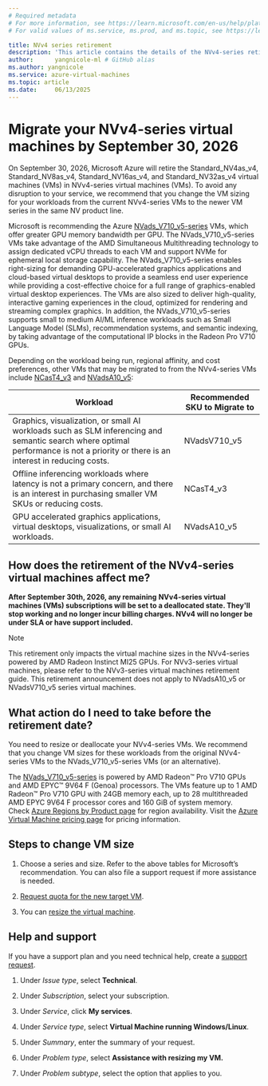 ```yaml
---
# Required metadata
# For more information, see https://learn.microsoft.com/en-us/help/platform/learn-editor-add-metadata
# For valid values of ms.service, ms.prod, and ms.topic, see https://learn.microsoft.com/en-us/help/platform/metadata-taxonomies

title: NVv4 series retirement
description: 'This article contains the details of the NVv4-series retirement. '
author:      yangnicole-ml # GitHub alias
ms.author: yangnicole
ms.service: azure-virtual-machines
ms.topic: article
ms.date:     06/13/2025
---
```


# Migrate your NVv4-series virtual machines by September 30, 2026

On September 30, 2026, Microsoft Azure will retire the Standard_NV4as_v4, Standard_NV8as_v4, Standard_NV16as_v4, and Standard_NV32as_v4 virtual machines (VMs) in NVv4-series virtual machines (VMs). To avoid any disruption to your service, we recommend that you change the VM sizing for your workloads from the current NVv4-series VMs to the newer VM series in the same NV product line.

Microsoft is recommending the Azure [NVads_V710_v5-series](https://learn.microsoft.com/en-us/azure/virtual-machines/sizes/gpu-accelerated/nvadsv710-v5-series?tabs=sizebasic) VMs, which offer greater GPU memory bandwidth per GPU. The NVads_V710_v5-series VMs take advantage of the AMD Simultaneous Multithreading technology to assign dedicated vCPU threads to each VM and support NVMe for ephemeral local storage capability. The NVads_V710_v5-series enables right-sizing for demanding GPU-accelerated graphics applications and cloud-based virtual desktops to provide a seamless end user experience while providing a cost-effective choice for a full range of graphics-enabled virtual desktop experiences. The VMs are also sized to deliver high-quality, interactive gaming experiences in the cloud, optimized for rendering and streaming complex graphics. In addition, the NVads_V710_v5-series supports small to medium AI/ML inference workloads such as Small Language Model (SLMs), recommendation systems, and semantic indexing, by taking advantage of the computational IP blocks in the Radeon Pro V710 GPUs.

Depending on the workload being run, regional affinity, and cost preferences, other VMs that may be migrated to from the NVv4-series VMs include [NCasT4_v3](/azure/virtual-machines/sizes/gpu-accelerated/ncast4v3-series?tabs=sizebasic) and [NVadsA10_v5](https://learn.microsoft.com/en-us/azure/virtual-machines/sizes/gpu-accelerated/nvadsa10v5-series?tabs=sizebasic):

|Workload|Recommended SKU to Migrate to|
| -------- | -------- |
|Graphics, visualization, or small AI workloads such as SLM inferencing and semantic search where optimal performance is not a priority or there is an interest in reducing costs.|NVadsV710_v5|
|Offline inferencing workloads where latency is not a primary concern, and there is an interest in purchasing smaller VM SKUs or reducing costs.|NCasT4_v3|
|GPU accelerated graphics applications, virtual desktops, visualizations, or small AI workloads.|NVadsA10_v5|

## How does the retirement of the NVv4-series virtual machines affect me? 

__After__ __September 30th, 2026, any remaining__ __NVv4-series virtual machines (VMs) subscriptions will be set to a deallocated state. They'll stop working and no longer incur billing charges. NVv4 will no longer be under SLA or have support included.__

> [!NOTE]
> This retirement only impacts the virtual machine sizes in the NVv4-series powered by AMD Radeon Instinct MI25 GPUs. For NVv3-series virtual machines, please refer to the NVv3-series virtual machines retirement guide. This retirement announcement does not apply to NVadsA10_v5 or NVadsV710_v5 series virtual machines. 

## What action do I need to take before the retirement date? 

You need to resize or deallocate your NVv4-series VMs. We recommend that you change VM sizes for these workloads from the original NVv4-series VMs to the NVads_V710_v5-series VMs (or an alternative).

The [NVads_V710_v5-series](https://learn.microsoft.com/en-us/azure/virtual-machines/sizes/gpu-accelerated/nvadsv710-v5-series?tabs=sizebasic) is powered by AMD Radeon™ Pro V710 GPUs and AMD EPYC™ 9V64 F (Genoa) processors. The VMs feature up to 1 AMD Radeon™ Pro V710 GPU with 24GB memory each, up to 28 multithreaded AMD EPYC 9V64 F processor cores and 160 GiB of system memory. Check [Azure Regions by Product page](https://azure.microsoft.com/explore/global-infrastructure/products-by-region/) for region availability. Visit the [Azure Virtual Machine pricing page](https://azure.microsoft.com/pricing/details/virtual-machines/) for pricing information.

## Steps to change VM size

1. Choose a series and size. Refer to the above tables for Microsoft’s recommendation. You can also file a support request if more assistance is needed.

1. [Request quota for the new target VM](/azure/azure-portal/supportability/per-vm-quota-requests).

1. You can [resize the virtual machine](/azure/virtual-machines/resize-vm).

## Help and support

If you have a support plan and you need technical help, create a [support request](https://portal.azure.com/).

1. Under _Issue type_, select __Technical__.

1. Under _Subscription_, select your subscription.

1. Under _Service_, click __My services__.

1. Under _Service type_, select __Virtual Machine running Windows/Linux__.

1. Under _Summary_, enter the summary of your request.

1. Under _Problem type_, select __Assistance with resizing my VM.__

1. Under _Problem subtype_, select the option that applies to you.

